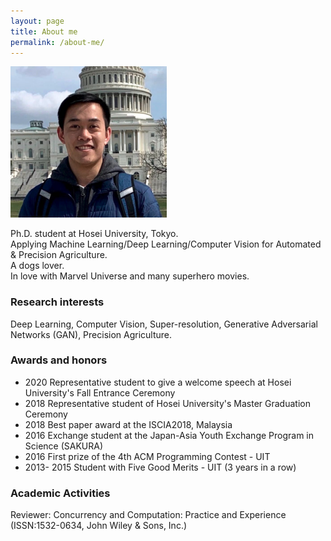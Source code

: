 ```yaml
---
layout: page
title: About me
permalink: /about-me/
---
```

<img src="https://github.com/huuquan1994/huuquan1994.github.io/blob/master/images/quan_profile.png" width="250"/>

Ph.D. student at Hosei University, Tokyo.  
Applying Machine Learning/Deep Learning/Computer Vision for Automated & Precision Agriculture.  
A dogs lover.  
In love with Marvel Universe and many superhero movies.
### Research interests

Deep Learning, Computer Vision, Super-resolution, Generative Adversarial Networks (GAN), Precision Agriculture.

### Awards and honors

- 2020 Representative student to give a welcome speech at Hosei University's Fall Entrance Ceremony
- 2018 Representative student of Hosei University's Master Graduation Ceremony
- 2018 Best paper award at the ISCIA2018, Malaysia
- 2016 Exchange student at the Japan-Asia Youth Exchange Program in Science (SAKURA)
- 2016 First prize of the 4th ACM Programming Contest - UIT
- 2013- 2015 Student with Five Good Merits - UIT (3 years in a row)

### Academic Activities

Reviewer: Concurrency and Computation: Practice and Experience (ISSN:1532-0634, John Wiley & Sons, Inc.)

